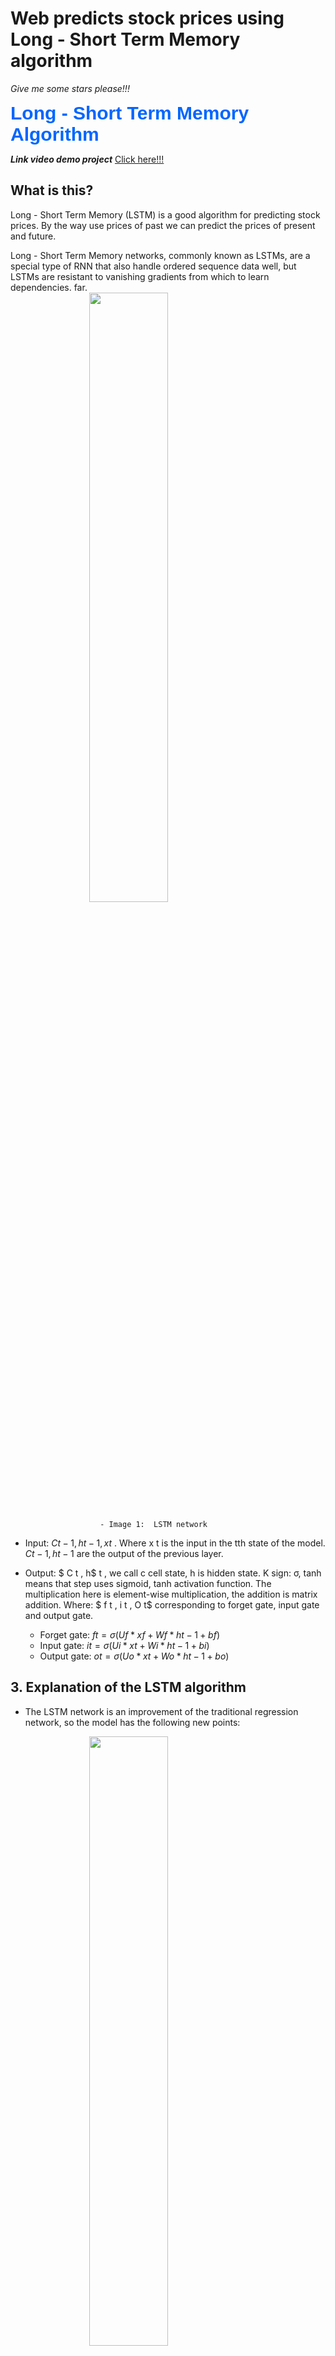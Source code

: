 # Web predicts stock prices using Long - Short Term Memory algorithm

*Give me some stars please!!!*

<div class="title">Long - Short Term Memory Algorithm</div>

***Link video demo project***  [Click here!!!](https:////youtu.be/dJPBohy9x44)

## What is this?
Long - Short Term Memory (LSTM) is a good algorithm for predicting stock prices. By the way use prices of past we can predict the prices of present and future.



Long - Short Term Memory networks, commonly known as LSTMs, are a special type of RNN that also handle ordered sequence data well, but LSTMs are resistant to vanishing gradients from which to learn dependencies. far.
<image src = "source/a.png" class = "smallimg"></image>

						- Image 1:  LSTM network 


-	Input: $C t-1 , h t-1 , x t$ . Where x t is the input in the tth state of the model. $C t-1 , h t-1$ are the output of the previous layer.

-	Output: $ C t , h$ t , we call c cell state, h is hidden state. K sign: σ, tanh means that step uses sigmoid, tanh activation function. The multiplication here is element-wise multiplication, the addition is matrix addition. Where: $ f t , i t , O t$ corresponding to forget gate, input gate and output gate.
	-	Forget gate: $f t = σ(U f * x f + W f * h t -1 + b f )$
	-	Input gate: $i t = σ(U i * x t +W i * h t-1 + b i )$
	-	Output gate: $o t = σ (U o * x t + W o * h t-1 + b o )$

## 3. Explanation of the LSTM algorithm

- The LSTM network is an improvement of the traditional regression network, so the model has the following new points:

<image src = "source/c.png" class = "smallimg"></image>

						- Image 2:Cell state 

Cell state is the horizontal line that runs through the top of the diagram, like a carousel , the memory of an LSTM network . It runs through the entire chain, with only a small linear number of interactions LSTMs are capable of removing or adding information to the cell state, which is carefully regulated by structures called gates.
Portals are an optional way to pass information. They use sigmoid and tanh activation functions. An LSTM has three ports, for protection and control of cell state.

a.	Forget gate:

<image src = "source/c2.png" class = "smallimg"></image>

						- Image 3: Forget gate

-	Forget gate : t does not pass through the sigmod layer to make informed decisions about whether to enter the cell state. h value t-1 and x t passing through the sigmod class yields a value between 0 and 1 for each cell state.

-	The sigmoid class outputs numbers from 0 to 1, describing the throughput of each component. A value of 0 means "nothing through", while a value of one means "let everything pass!"

<image src = "source/c3.png" class = "smallimg"></image>

b.	Input gate: 

<image src = "source/c4.png" class = "smallimg"></image>
	
						- Image 4: Input gate

-	Input gate : q determines the new information to be stored in the cell state. Consists of two parts: The sigmod class that decides which values are updated and a tanh class that holds new values that can be added to the cell state .

<image src = "source/c5.png" class = "smallimg"></image>

 
-	Finally combine the above two to create a new value to update the cell state.

<image src = "source/c6.png" class = "smallimg"></image>

 
-	Next we update the old cell state C t-1 with C t . Multiply f t forget information to forget and add new values

<image src = "source/c7.png" class = "smallimg"></image>
 
c.	Output gate: 

<image src = "source/c8.png" class = "smallimg"></image>
 
						- Image 5: Output gate

-	Output gate: q decides what information will be approved. First, we run a sigmoid class, which determines what part of the cell state we should output. Then we set the cell state via tanh function (push the value to range from -1 to 1).

<image src = "source/c9.png" class = "smallimg"></image>
 

-	Finally multiply by the output of the sigmoid gate to get the necessary information.

<image src = "source/c10.png" class = "smallimg"></image>
							

<div class="title">Application to stock prediction problem </div>

## 1.	Get data

-	Data is downloaded from yahoo finance
-	From the downloaded dataset we extract the data field that we will use to train
-	After getting the required data, we divide the data into 2 datasets: Data_train and Data_test
	+	Data_train will be used by us in training to create Model
	+	Data_test will be used in evaluating Model

<image src = "source/i.png" class = "smallimg"></image>

						- Image 1: Data
- The dataset is taken from the finance.yahoo.com package . The information about the stock exchange from March 8, 2010 to October 31, 2021 includes 2795 lines and 7 columns. Data fields:

<image src = "source/ii.png" class = "smallimg"></image>
							
						- Image 2: Data Netflix stock 
## 2.	Data processing

-	Here, we use the MinMaxScaler function of scikit learn library and scale the data set to numbers in the range (0, 1) to put into the neural network.
## 3. Building LSTM neuron model

- As a first step, we need to instantiate the Sequential class. Sequential is a model where layers are stacked linearly
The model class of the problem includes the LSTM, Dropout, and Dense classes .
Above we add 3 consecutive LSTM layers, and every 1 layer is 1 dropout 0.3 . Finally, we pass a Dense layer with 1-dimensional output.
 
<image src = "source/i1.png" class = "smallimg"></image>
	
						- Image 3: LSTM neural network 
## 4. Experimental results:

- Accuracy of the model on stock Facebook account:

<image src = "source/i4.png" class = "smallimg"></image>
				
	- Image 4: The chart shows the predicted and actual Facebook shares in the 	period of 2020 - 2021

+	MSE = 47.55213519067378
+	MAE = 5.282921711782391
+	Max = 23.76751708984375
+	M in = 0.061798095703125

The value of Facebook votes tends to increase, from the chart above we can see that the prediction line matches the actual line, the average sum of squares is about 47.55 , the average price difference is low at dollar 5.28 , the price difference is high. approx. 23.7 7 dollar, lowest 0.06 dollar
=> Good predictive model.

<div class="title">The way use website </div>

__1. User interface__


<image src = "source/1.png" class = "center"></image>

			- Image 1: User interface
<br/>
<br/>

__2. Select: __Stocks__, __Field stocks__.__

- To predict price stock you need to input the name of stock and the number of days you want to predict

<image src = "source/2.png" class = "smallimg"></image>

						Image 2: Select stocks and field stocks

- At here if we don't have stock you want, we can add it by clicking the button "Another stock" and input file csv of stock.
- Tips: If your stock is new one, you can choose stock already on the market but similar with your stock.

__3. Choose day to predict: DayBegin, DayEnd__

<image src = "source/4.png" atl="choose stock and Field" class = "smallimg"></image>
			
							Image 3: Select stocks and field stocks


__4. Predict stock price__
-	Output: Stock price in future

This train live with data of historical stock prices. So time to predict quite long.

<image src = "source/5.png" class = "smallimg"></image>
								
							Image 4: Predict stock price

<div class ="title">How to install project</div>

<h2>Library required</h2>

- [Numpy](https://www.numpy.org/) =  1.21.5
- [Pandas](https://pandas.pydata.org/) = 1.3.5
- [Matplotlib](https://matplotlib.org/) = 3.3.4
- [Streamlit](https://streamlit.io/) = 1.0.0
- [tensorflow](https://www.tensorflow.org/) = 2.7.0
- skikit-learn  = 1.0 
- Yfinance = 0.1.64
 
<h2> Run tutorial </h2>

<image src="source/6.png" class = "center"> </image>
			
							- run web in terminal

<div class="title">Conclusion and comments </div>

- After running the experiment for each stock code, the model gives results with different accuracy. Details for stock code Amazon, Google , T esla : actual price and predicted price are different. Many prediction models are not good, affecting the quality of the transaction, but can predict the up or down trend of stocks. promissory note. As for the code Facebook and Apple , the predicted price is quite similar to the actual price . 

- However, in reality, the stock market depends not only on numbers but also on political factors, domestic and global economic contexts, unexpected shocks (Covid-19 and natural disasters). disaster, crop failure,...), the company's financial performance, etc.

- In addition, the prediction accuracy is still lacking because the LSTM network still has many disadvantages such as: Information must be processed sequentially, only learning information from previous states, cannot learn information. distant due to vanishing gradient.

- Ways to improve and develop direction : add data, add features ( Quarterly profit , Income from service activities, Other operating expenses, General and administrative expenses, ...). Research using algorithms to overcome the disadvantages of LSTM networks .

<div class="title">References </div>


	1.https://en.wikipedia.org/wiki/Average_Average_Number_Available
	Accessed December 20, 2021 Wikipedia
	2. https://ndquy.github.io/posts/cac-phuong-phap-scaling/
	accessed on December 28, 2021 ndquy blog
	3. https://medium.com/analytics-vidhya/long-short-term-memory-networks-23119598b66b
	accessed on December 28, 2021 Author Vinithavn – medium.com
	4. https://medium.com/@asmello/introduction-to-model-evaluation-part-1-regression-and-classification-metrics-e75179d01db
	accessed on December 28, 2021 Author André Mello – medium.com
	5. https://nttuan8.com/bai-14-long-short-term-memory-lstm/
	accessed on 1/12/2021 Author Nguyen Thanh Tuan
	6. https://nttuan8.com/bai-13-recurrent-neural-network/	
	accessed on 1/12/2021 Author Nguyen Thanh Tuan
	7. https://www.kaggle.com/towarddatascience/sample-code?fbclid=IwAR3St8P2IhS6r18Oso18_PYLObLjH03lIUYoFusasFMR0tOKHM4_i0xv2As
	accessed 12/27/2021 – Kaggle
	8. https://viblo.asia/p/optimizer-hieu-sau-ve-cac-thuat-toan-toi-uu-gdsgdadam-Qbq5QQ9E5D8
	accessed on December 27, 2021 – Author Tran Trung Truc
	9. https://streamlit.io
	accessed 12/15/2021 – Streamlit
	10. https://blog.mlreview.com/understanding-lstm-and-its-diagrams-37e2f46f1714
	accessed 12/15/2021 – Author Shi Yan
	11. https://stanford.edu/~shervine/l/en/teaching/cs-230/cheatsheet-recurrent-neural-networks
	accessed 12/15/2021 - Author Shervine Amidi
	12. https://medium.datadriveninvestor.com/how-do-lstm-networks-solve-the-problem-of-vanishing-gradients-a6784971a577
	accessed 12/15/2021 - Author Nir Arbel
	13. https://dominhhai.github.io/vi/2018/04/nn-bp
	accessed 11/28/2021- Hai's Blog


# License
Any questions? Feel free to contact me at: vothuongtruongnhon2002@gmail.com

# Author

[Võ Thương Trường Nhơn](https://github.com/truongnhon-hutech)

[Phạm Đức Tài](https://github.com/tai121)

Nguyễn Hồng Thái











</br>
</br>
</br>
</br>
</br>
<style>
	/* center */
	.center {
		display: block;
		margin-left: auto;
		margin-right: auto;
		width: 500px;
		height: 250px;
	}
	.title{
		color: #0066ff;
		font-size: 30px;
		font-weight: bold;
		font-family: "Helvetica"
	}
	.smallimg{
		display: block;
		margin-left: auto;
		margin-right: auto;
		width: 50%;
		height: 50%;
	}
</style>